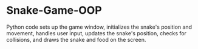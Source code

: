 # Snake-Game-OOP
Python code sets up the game window, initializes the snake's position and movement, handles user input, updates the snake's position, checks for collisions, and draws the snake and food on the screen.
